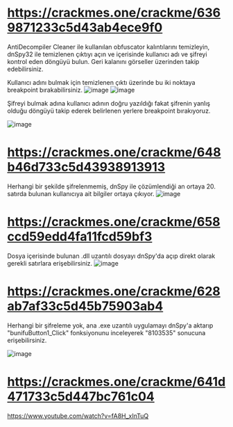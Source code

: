 # https://crackmes.one/crackme/6369871233c5d43ab4ece9f0
AntiDecompiler Cleaner ile kullanılan obfuscator kalıntılarını temizleyin, dnSpy32 ile temizlenen çıktıyı açın ve içerisinde kullanıcı adı ve şifreyi kontrol eden döngüyü bulun. Geri kalanını görseller üzerinden takip edebilirsiniz.

Kullanıcı adını bulmak için temizlenen çıktı üzerinde bu iki noktaya breakpoint bırakabilirsiniz.
![image](https://github.com/thatshussain/crackmes.one-solutions/assets/48627621/2489f6c5-0c13-4797-a523-3566bacd1e07)
![image](https://github.com/thatshussain/crackmes.one-solutions/assets/48627621/ab7168fb-a9b9-42c0-98ac-68f05000ceb5)

Şifreyi bulmak adına kullanıcı adının doğru yazıldığı fakat şifrenin yanlış olduğu döngüyü takip ederek belirlenen yerlere breakpoint bırakıyoruz.

![image](https://github.com/thatshussain/crackmes.one-solutions/assets/48627621/20c986ff-a292-4f5a-977d-4d8be30adb64)

# https://crackmes.one/crackme/648b46d733c5d43938913913

Herhangi bir şekilde şifrelenmemiş, dnSpy ile çözümlendiği an ortaya 20. satırda bulunan kullanıcıya ait bilgiler ortaya çıkıyor.
![image](https://github.com/thatshussain/crackmes.one-solutions/assets/48627621/b8a47ed7-065b-4543-9971-6b258e056464)

# https://crackmes.one/crackme/658ccd59edd4fa11fcd59bf3

Dosya içerisinde bulunan .dll uzantılı dosyayı dnSpy'da açıp direkt olarak gerekli satırlara erişebilirsiniz.
![image](https://github.com/thatshussain/crackmes.one-solutions/assets/48627621/cdd9b5f5-64ff-4f55-99c3-d15af0866dd1)

# https://crackmes.one/crackme/628ab7af33c5d45b75903ab4

Herhangi bir şifreleme yok, ana .exe uzantılı uygulamayı dnSpy'a aktarıp "bunifuButton1_Click" fonksiyonunu inceleyerek "8103535" sonucuna erişebilirsiniz.

![image](https://github.com/thatshussain/crackmes.one-solutions/assets/48627621/e11f64d4-c0fe-4ade-8567-04c70ddefeb7)

# https://crackmes.one/crackme/641d471733c5d447bc761c04
https://www.youtube.com/watch?v=fA8H_xInTuQ
